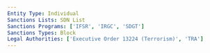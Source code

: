 ```yaml
---
Entity Type: Individual
Sanctions Lists: SDN List
Sanctions Programs: ['IFSR', 'IRGC', 'SDGT']
Sanctions Types: Block
Legal Authorities: ['Executive Order 13224 (Terrorism)', 'TRA']
---
```

